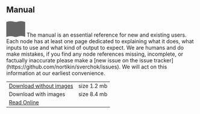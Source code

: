 ## Manual

<img src='images/manuals.png' />
The manual is an essential reference for new and existing users. Each node has at least one page dedicated to explaining what it does, what inputs to use and what kind of output to expect. We are humans and do make mistakes, if you find any node references missing, incomplete, or factually inaccurate please make a [new issue on the issue tracker](https://github.com/nortikin/sverchok/issues). We will act on this information at our earliest convenience.

<table class="sv_table">
  <tr>
    <td class="sv_table-elem">
        <a href="http://nikitron.cc.ua/sverch/docs.tar">
            Download without images</a></td>
    <td class="sv_table-elem">size 1.2 mb</td>
  </tr>
  <tr>
    <td class="sv_table-elem">Download with images</td>
    <td class="sv_table-elem">size 8.4 mb</td>
  </tr>
  <tr>
    <td class="sv_table-elem">
        <a href="http://nikitron.cc.ua/sverch/html/main.html">
            Read Online</a></td>
    <td class="sv_table-elem"></td>
  </tr>
</table>